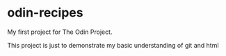 # odin-recipes
My first project for The Odin Project. 

This project is just to demonstrate my basic understanding of git and html